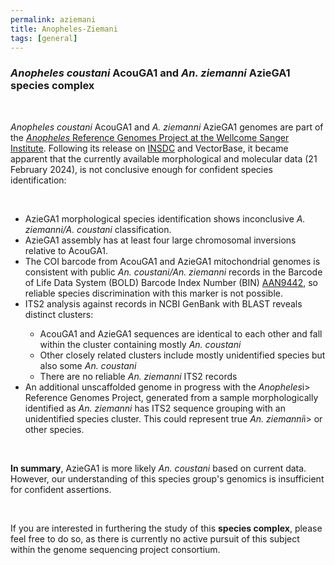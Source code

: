 ```yaml
---
permalink: aziemani
title: Anopheles-Ziemani
tags: [general]
---
```


<!-- no need for a title in this page -->

<div class="static-content">
<!-- use h3 for headings -->

<h3><i>Anopheles coustani</i> AcouGA1 and <i>An. ziemanni</i> AzieGA1 species complex</h3>

<br>

<i>Anopheles coustani</i> AcouGA1 and <i>A. ziemanni</i> AzieGA1 genomes are part of the <a href="[url](https://www.sanger.ac.uk/collaboration/anopheles-reference-genomes-project/)"><i>Anopheles</i> Reference Genomes Project at the Wellcome Sanger Institute</a>. Following its release on <a href="[url](https://www.insdc.org/)">INSDC</a> and VectorBase, it became apparent that the currently available morphological and molecular data (21 February 2024), is not conclusive enough for confident species identification: 

<br>

<ul>
  <li>AzieGA1 morphological species identification shows inconclusive <i>A. ziemanni/A. coustani</i> classification.</li>
  <li>AzieGA1 assembly has at least four large chromosomal inversions relative to AcouGA1.</li>
  <li>The COI barcode from AcouGA1 and AzieGA1 mitochondrial genomes is consistent with public <i>An. coustani/An. ziemanni</i> records in the Barcode of Life Data System (BOLD) Barcode Index Number (BIN) <a href="[url](https://www.boldsystems.org/index.php/Public_BarcodeCluster?clusteruri=BOLD:AAN9442)">AAN9442</a>, so reliable species discrimination with this marker is not possible.</li>
    <li>ITS2 analysis against records in NCBI GenBank with BLAST reveals distinct clusters: </li>

<ul>
  <li>AcouGA1 and AzieGA1 sequences are identical to each other and fall within the cluster containing mostly <i>An. coustani</i></li>
  <li> Other closely related clusters include mostly unidentified species but also some <i>An. coustani</i></li>
  <li> There are no reliable <i>An. ziemanni</i> ITS2 records</li>
</ul>
  
  <li>An additional unscaffolded genome in progress with the <i>Anopheles</i>i> Reference Genomes Project, generated from a sample morphologically identified as <i>An. ziemanni</i> has ITS2 sequence grouping with an unidentified species cluster. This could represent true <i>An. ziemanni</i>i> or other species. </li>

</ul>

<br>

<b>In summary</b>, AzieGA1 is more likely <i>An. coustani</i> based on current data. However, our understanding of this species group's genomics is insufficient for confident assertions.

<br>

If you are interested in furthering the study of this <b>species complex</b>, please feel free to do so, as there is currently no active pursuit of this subject within the genome sequencing project consortium. 



</div>

